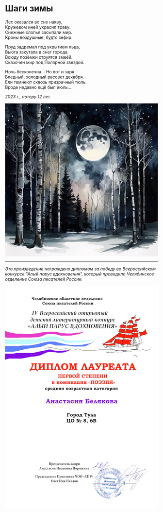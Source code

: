# Шаги зимы

Лес оказался во сне наяву,  
Кружевом иней украсил траву.  
Снежные хлопья засыпали мир.  
Кроны воздушные, будто зефир.

Пруд задремал под укрытием льда,  
Вьюга закутала в снег города.  
Всюду позёмки струятся змеёй.  
Сказочен мир под Полярной звездой.

Ночь бесконечна... Но вот и заря.  
Бледный, холодный рассвет декабря.  
Ели темнеют сквозь призрачный тюль.  
Вроде недавно ещё был июль...

*2023 г., автору 12 лет.*

![Шаги зимы](../images/winter.jpg)

***

*Это произведение награждено дипломом за победу во Всероссийском конкурсе "Алый парус вдохновения", который проводило Челябинское отделение Союза писателей России.*

![Диплом "Алый парус вдохновения"](../images/achievements/diplom-red-sail-poetry.jpg)
